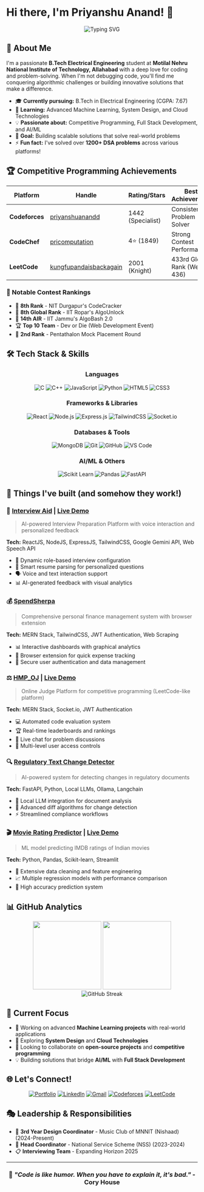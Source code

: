 # Hi there, I'm Priyanshu Anand! 👋

<div align="center">
  <img src="https://readme-typing-svg.herokuapp.com?font=Fira+Code&pause=1000&color=2E9EF7&center=true&vCenter=true&width=435&lines=Full+Stack+Developer;Competitive+Programming+Enthusiast;AI%2FML+Explorer;Problem+Solver" alt="Typing SVG" />
</div>

## 🚀 About Me

I'm a passionate **B.Tech Electrical Engineering** student at **Motilal Nehru National Institute of Technology, Allahabad** with a deep love for coding and problem-solving. When I'm not debugging code, you'll find me conquering algorithmic challenges or building innovative solutions that make a difference.

- 🎓 **Currently pursuing:** B.Tech in Electrical Engineering (CGPA: 7.67)
- 🌱 **Learning:** Advanced Machine Learning, System Design, and Cloud Technologies
- 💡 **Passionate about:** Competitive Programming, Full Stack Development, and AI/ML
- 🎯 **Goal:** Building scalable solutions that solve real-world problems
- ⚡ **Fun fact:** I've solved over **1200+ DSA problems** across various platforms!

## 🏆 Competitive Programming Achievements

<div align="center">

| Platform | Handle | Rating/Stars | Best Achievement |
|----------|--------|--------------|------------------|
| **Codeforces** | [priyanshuanandd](https://codeforces.com/profile/priyanshuanandd) | 1442 (Specialist) | Consistent Problem Solver |
| **CodeChef** | [pricomputation](https://codechef.com/users/pricomputation) | 4⭐ (1849) | Strong Contest Performance |
| **LeetCode** | [kungfupandaisbackagain](https://leetcode.com/kungfupandaisbackagain) | 2001 (Knight) | 433rd Global Rank (Weekly 436) |

</div>

### 🥇 Notable Contest Rankings
- 🥈 **8th Rank** - NIT Durgapur's CodeCracker
- 🥈 **8th Global Rank** - IIT Ropar's AlgoUnlock  
- 🥉 **14th AIR** - IIT Jammu's AlgoBash 2.0
- 🏆 **Top 10 Team** - Dev or Die (Web Development Event)
- 🥈 **2nd Rank** - Pentathalon Mock Placement Round

## 🛠️ Tech Stack & Skills

<div align="center">

### Languages
![C](https://img.shields.io/badge/C-00599C?style=for-the-badge&logo=c&logoColor=white)
![C++](https://img.shields.io/badge/C%2B%2B-00599C?style=for-the-badge&logo=c%2B%2B&logoColor=white)
![JavaScript](https://img.shields.io/badge/JavaScript-F7DF1E?style=for-the-badge&logo=javascript&logoColor=black)
![Python](https://img.shields.io/badge/Python-3776AB?style=for-the-badge&logo=python&logoColor=white)
![HTML5](https://img.shields.io/badge/HTML5-E34F26?style=for-the-badge&logo=html5&logoColor=white)
![CSS3](https://img.shields.io/badge/CSS3-1572B6?style=for-the-badge&logo=css3&logoColor=white)

### Frameworks & Libraries
![React](https://img.shields.io/badge/React-20232A?style=for-the-badge&logo=react&logoColor=61DAFB)
![Node.js](https://img.shields.io/badge/Node.js-43853D?style=for-the-badge&logo=node.js&logoColor=white)
![Express.js](https://img.shields.io/badge/Express.js-404D59?style=for-the-badge)
![TailwindCSS](https://img.shields.io/badge/Tailwind_CSS-38B2AC?style=for-the-badge&logo=tailwind-css&logoColor=white)
![Socket.io](https://img.shields.io/badge/Socket.io-black?style=for-the-badge&logo=socket.io&badgeColor=010101)

### Databases & Tools
![MongoDB](https://img.shields.io/badge/MongoDB-4EA94B?style=for-the-badge&logo=mongodb&logoColor=white)
![Git](https://img.shields.io/badge/GIT-E44C30?style=for-the-badge&logo=git&logoColor=white)
![GitHub](https://img.shields.io/badge/GitHub-100000?style=for-the-badge&logo=github&logoColor=white)
![VS Code](https://img.shields.io/badge/Visual_Studio_Code-0078D4?style=for-the-badge&logo=visual%20studio%20code&logoColor=white)

### AI/ML & Others
![Scikit Learn](https://img.shields.io/badge/scikit_learn-F7931E?style=for-the-badge&logo=scikit-learn&logoColor=white)
![Pandas](https://img.shields.io/badge/Pandas-2C2D72?style=for-the-badge&logo=pandas&logoColor=white)
![FastAPI](https://img.shields.io/badge/FastAPI-005571?style=for-the-badge&logo=fastapi)

</div>

## 🎨 Things I've built (and somehow they work!)

### 🤖 [Interview Aid](https://github.com/priyanshuanandd/interview-aid) | [Live Demo](https://interviewaid.vercel.app)
> AI-powered Interview Preparation Platform with voice interaction and personalized feedback

**Tech:** ReactJS, NodeJS, ExpressJS, TailwindCSS, Google Gemini API, Web Speech API
- 🎯 Dynamic role-based interview configuration
- 📄 Smart resume parsing for personalized questions
- 🗣️ Voice and text interaction support
- 📊 AI-generated feedback with visual analytics

### 💰 [SpendSherpa](https://github.com/priyanshuanandd/SpendSherpa)
> Comprehensive personal finance management system with browser extension

**Tech:** MERN Stack, TailwindCSS, JWT Authentication, Web Scraping
- 📊 Interactive dashboards with graphical analytics
- 🔌 Browser extension for quick expense tracking
- 🔐 Secure user authentication and data management

### ⚖️ [HMP_OJ](https://github.com/chinmay2814/HMP_OJ) | [Live Demo](https://hmpoj.vercel.app/)
> Online Judge Platform for competitive programming (LeetCode-like platform)

**Tech:** MERN Stack, Socket.io, JWT Authentication
- 💻 Automated code evaluation system
- 🏆 Real-time leaderboards and rankings
- 💬 Live chat for problem discussions
- 👥 Multi-level user access controls

### 🔍 [Regulatory Text Change Detector](https://github.com/priyanshuanandd/AI-Based-Regulatory-Text-Change-Detection)
> AI-powered system for detecting changes in regulatory documents

**Tech:** FastAPI, Python, Local LLMs, Ollama, Langchain
- 🤖 Local LLM integration for document analysis
- 📄 Advanced diff algorithms for change detection
- ⚡ Streamlined compliance workflows

### 🎬 [Movie Rating Predictor](https://github.com/priyanshuanandd/Movie-Rating-Predictor) | [Live Demo](https://moviepredictor-1.streamlit.app/)
> ML model predicting IMDB ratings of Indian movies

**Tech:** Python, Pandas, Scikit-learn, Streamlit
- 🧹 Extensive data cleaning and feature engineering
- 📈 Multiple regression models with performance comparison
- 🎯 High accuracy prediction system

## 📊 GitHub Analytics

<div align="center">
  <img height="180em" src="https://github-readme-stats.vercel.app/api?username=priyanshuanandd&show_icons=true&theme=tokyonight&include_all_commits=true&count_private=true"/>
  <img height="180em" src="https://github-readme-stats.vercel.app/api/top-langs/?username=priyanshuanandd&layout=compact&langs_count=8&theme=tokyonight"/>
</div>

<div align="center">
  <img src="https://github-readme-streak-stats.herokuapp.com/?user=priyanshuanandd&theme=tokyonight" alt="GitHub Streak" />
</div>

## 🎯 Current Focus

- 🔭 Working on advanced **Machine Learning projects** with real-world applications
- 🌱 Exploring **System Design** and **Cloud Technologies**
- 👯 Looking to collaborate on **open-source projects** and **competitive programming**
- 💡 Building solutions that bridge **AI/ML** with **Full Stack Development**

## 🌐 Let's Connect!

<div align="center">

[![Portfolio](https://img.shields.io/badge/Portfolio-FF5722?style=for-the-badge&logo=google-chrome&logoColor=white)](https://priyanshuanand.vercel.app)
[![LinkedIn](https://img.shields.io/badge/LinkedIn-0077B5?style=for-the-badge&logo=linkedin&logoColor=white)](https://linkedin.com/in/priyanshuanandd)
[![Gmail](https://img.shields.io/badge/Gmail-D14836?style=for-the-badge&logo=gmail&logoColor=white)](mailto:2004priyanshuanand@gmail.com)
[![Codeforces](https://img.shields.io/badge/Codeforces-445f9d?style=for-the-badge&logo=Codeforces&logoColor=white)](https://codeforces.com/profile/priyanshuanandd)
[![LeetCode](https://img.shields.io/badge/LeetCode-000000?style=for-the-badge&logo=LeetCode&logoColor=#d16c06)](https://leetcode.com/kungfupandaisbackagain)

</div>

## 🎭 Leadership & Responsibilities

- 🎤 **3rd Year Design Coordinator** - Music Club of MNNIT (Nishaad) (2024-Present)
- 🤝 **Head Coordinator** - National Service Scheme (NSS) (2023-2024)
- 📋 **Interviewing Team** - Expanding Horizon 2025

---

<div align="center">

### 💭 *"Code is like humor. When you have to explain it, it's bad."* - Cory House

</div>
